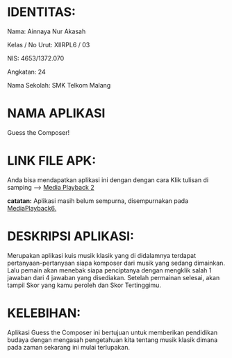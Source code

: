 # IDENTITAS:
Nama: Ainnaya Nur Akasah

Kelas / No Urut: XIIRPL6 / 03

NIS: 4653/1372.070

Angkatan: 24

Nama Sekolah: SMK Telkom Malang

# NAMA APLIKASI
Guess the Composer!

# LINK FILE APK:
Anda bisa mendapatkan aplikasi ini dengan dengan cara Klik tulisan di samping -->
[Media Playback 2](https://docs.google.com/uc?export=download&id=0Bw5yv1ANpbygYUlob1JGanIyS0E)

**catatan:** Aplikasi masih belum sempurna, disempurnakan pada [MediaPlayback6.](https://github.com/Ainnaya/MediaPlayback6)

# DESKRIPSI APLIKASI:
Merupakan aplikasi kuis musik klasik yang di didalamnya terdapat pertanyaan-pertanyaan siapa komposer dari
musik yang sedang dimainkan. Lalu pemain akan menebak siapa penciptanya dengan mengklik salah 1 jawaban
dari 4 jawaban yang disediakan. 
Setelah permainan selesai, akan tampil Skor yang kamu peroleh dan Skor Tertinggimu.

# KELEBIHAN:
Aplikasi Guess the Composer ini bertujuan untuk memberikan pendidikan budaya dengan mengasah pengetahuan kita
tentang musik klasik dimana pada zaman sekarang ini mulai terlupakan.
